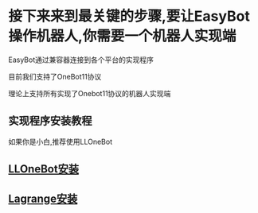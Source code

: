# 接下来来到最关键的步骤,要让EasyBot操作机器人,你需要一个机器人实现端

EasyBot通过兼容器连接到各个平台的实现程序

目前我们支持了OneBot11协议

理论上支持所有实现了Onebot11协议的机器人实现端

## 实现程序安装教程

如果你是小白,推荐使用LLOneBot
## [LLOneBot安装](/教程__兼容器连接到LLOneBot)
## [Lagrange安装](/教程__兼容器连接到Lagrange)